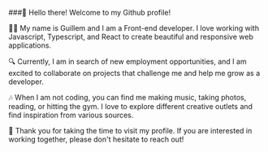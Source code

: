 ###👋 Hello there! Welcome to my Github profile!

👨‍💻 My name is Guillem and I am a Front-end developer. I love working with Javascript, Typescript, and React to create beautiful and responsive web applications.

🔍 Currently, I am in search of new employment opportunities, and I am excited to collaborate on projects that challenge me and help me grow as a developer.

🎶 When I am not coding, you can find me making music, taking photos, reading, or hitting the gym. I love to explore different creative outlets and find inspiration from various sources.

🤝 Thank you for taking the time to visit my profile. If you are interested in working together, please don't hesitate to reach out!
